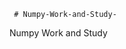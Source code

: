      # Numpy-Work-and-Study-
Numpy Work and Study 
                
                
                                  
                                  
                                    
                                                                                               
                                                                                                                                     
                                                     
           
                    
               
                  
                
               
             
               
                    
               
